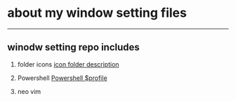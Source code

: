 # about my window setting files 

 ---

## winodw setting repo includes
1. folder icons
[icon folder description](./FolderIcons/Detail-FolderIcons.md)

2. Powershell 
[Powershell $profile](./PowerShell/Detail-Powershell.md)

3. neo vim 
